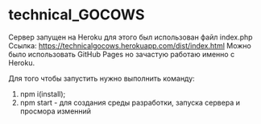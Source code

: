 # technical_GOCOWS

Сервер запущен на Heroku для этого был использован файл index.php
Ссылка: https://technicalgocows.herokuapp.com/dist/index.html
Можно было использовать GitHub Pages но зачастую работаю именно с Heroku.

Для того чтобы запустить нужно выполнить команду:

1) npm i(install);
2) npm start - для создания среды разработки, запуска сервера и просмора изменний
